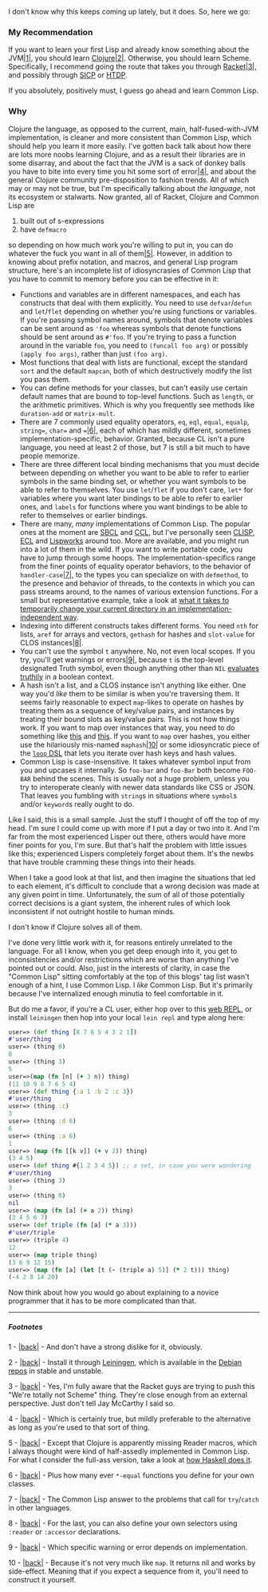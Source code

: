 I don't know why this keeps coming up lately, but it does. So, here we go:

### <a name="my-recommendation"></a>My Recommendation

If you want to learn your first Lisp and already know something about the JVM<a name="note-Fri-Jan-24-105200EST-2014"></a>[|1|](#foot-Fri-Jan-24-105200EST-2014), you should learn [Clojure](http://clojure.org/)<a name="note-Fri-Jan-24-105205EST-2014"></a>[|2|](#foot-Fri-Jan-24-105205EST-2014). Otherwise, you should learn Scheme. Specifically, I recommend going the route that takes you through [Racket](http://racket-lang.org/)<a name="note-Fri-Jan-24-105208EST-2014"></a>[|3|](#foot-Fri-Jan-24-105208EST-2014), and possibly through [SICP](https://github.com/sarabander/sicp-pdf/raw/master/sicp.pdf) or [HTDP](http://htdp.org/).

If you absolutely, positively must, I guess go ahead and learn Common Lisp.

### <a name="why"></a>Why

Clojure the language, as opposed to the current, main, half-fused-with-JVM implementation, is cleaner and more consistent than Common Lisp, which should help you learn it more easily. I've gotten back talk about how there are lots more noobs learning Clojure, and as a result their libraries are in some disarray, and about the fact that the JVM is a sack of donkey balls you have to bite into every time you hit some sort of error<a name="note-Fri-Jan-24-105212EST-2014"></a>[|4|](#foot-Fri-Jan-24-105212EST-2014), and about the general Clojure community pre-disposition to fashion trends. All of which may or may not be true, but I'm specifically talking about *the language*, not its ecosystem or stalwarts. Now granted, all of Racket, Clojure and Common Lisp are


1.   built out of s-expressions
1.   have `defmacro`


so depending on how much work you're willing to put in, you can do whatever the fuck you want in all of them<a name="note-Fri-Jan-24-105237EST-2014"></a>[|5|](#foot-Fri-Jan-24-105237EST-2014). However, in addition to knowing about prefix notation, and macros, and general Lisp program structure, here's an incomplete list of idiosyncrasies of Common Lisp that you have to commit to memory before you can be effective in it:


-   Functions and variables are in different namespaces, and each has constructs that deal with them explicitly. You need to use `defvar`/`defun` and `let`/`flet` depending on whether you're using functions or variables. If you're passing symbol names around, symbols that denote variables can be sent around as `'foo` whereas symbols that denote functions should be sent around as `#'foo`. If you're trying to pass a function around in the variable `foo`, you need to `(funcall foo arg)` or possibly `(apply foo args)`, rather than just `(foo arg)`.
-   Most functions that deal with lists are functional, except the standard `sort` and the default `mapcan`, both of which destructively modify the list you pass them.
-   You can define methods for your classes, but can't easily use certain default names that are bound to top-level functions. Such as `length`, or the arithmetic primitives. Which is why you frequently see methods like `duration-add` or `matrix-mult`.
-   There are 7 commonly used equality operators, `eq`, `eql`, `equal`, `equalp`, `string=`, `char=` and `=`<a name="note-Fri-Jan-24-105253EST-2014"></a>[|6|](#foot-Fri-Jan-24-105253EST-2014), each of which has mildly different, sometimes implementation-specific, behavior. Granted, because CL isn't a pure language, you need at least 2 of those, but 7 is still a bit much to have people memorize.
-   There are three different local binding mechanisms that you must decide between depending on whether you want to be able to refer to earlier symbols in the same binding set, or whether you want symbols to be able to refer to themselves. You use `let`/`flet` if you don't care, `let*` for variables where you want later bindings to be able to refer to earlier ones, and `labels` for functions where you want bindings to be able to refer to themselves or earlier bindings.
-   There are many, *many* implementations of Common Lisp. The popular ones at the moment are [SBCL](http://www.sbcl.org/) and [CCL](http://ccl.clozure.com/download.html), but I've personally seen [CLISP](http://www.clisp.org/), [ECL](http://ecls.sourceforge.net/) and [Lispworks](http://www.lispworks.com/products/lispworks.html) around too. More are available, and you might run into a lot of them in the wild. If you want to write portable code, you have to jump through some hoops. The implementation-specifics range from the finer points of equality operator behaviors, to the behavior of `handler-case`<a name="note-Fri-Jan-24-105327EST-2014"></a>[|7|](#foot-Fri-Jan-24-105327EST-2014), to the types you can specialize on with `defmethod`, to the presence and behavior of threads, to the contexts in which you can pass streams around, to the names of various extension functions. For a small but representative example, take a look at [what it takes to temporarily change your current directory in an implementation-independent way](https://github.com/Inaimathi/cl-git-fs/blob/master/util.lisp#L12-L56).
-   Indexing into different constructs takes different forms. You need `nth` for lists, `aref` for arrays and vectors, `gethash` for hashes and `slot-value` for CLOS instances<a name="note-Fri-Jan-24-105330EST-2014"></a>[|8|](#foot-Fri-Jan-24-105330EST-2014).
-   You can't use the symbol `t` anywhere. No, not even local scopes. If you try, you'll get warnings or errors<a name="note-Fri-Jan-24-105333EST-2014"></a>[|9|](#foot-Fri-Jan-24-105333EST-2014), because `t` is the top-level designated Truth symbol, even though anything other than `NIL` [evaluates truthily](http://langnostic.blogspot.ca/2013/05/truthy-and-falsy-vs-explicit.html) in a boolean context.
-   A hash isn't a list, and a CLOS instance isn't anything like either. One way you'd *like* them to be similar is when you're traversing them. It seems fairly reasonable to expect `map`-likes to operate on hashes by treating them as a sequence of key/value pairs, and instances by treating their bound slots as key/value pairs. This is not how things work. If you want to map over instances that way, you need to do something like [this](https://github.com/Inaimathi/cl-mop/blob/master/package.lisp) and [this](https://github.com/Inaimathi/cl-mop/blob/master/cl-mop.lisp#L6-L21). If you want to `map` over hashes, you either use the hilariously mis-named `maphash`<a name="note-Fri-Jan-24-105336EST-2014"></a>[|10|](#foot-Fri-Jan-24-105336EST-2014) or some idiosyncratic piece of the [`loop` DSL](http://www.gigamonkeys.com/book/loop-for-black-belts.html) that lets you iterate over hash keys and hash values.
-   Common Lisp is case-insensitive. It takes whatever symbol input from you and upcases it internally. So `foo-bar` and `foo-Bar` both become `FOO-BAR` behind the scenes. This is usually not a huge problem, unless you try to interoperate cleanly with newer data standards like CSS or JSON. That leaves you fumbling with `string`s in situations where `symbol`s and/or `keyword`s really ought to do.


Like I said, this is a small sample. Just the stuff I thought of off the top of my head. I'm sure I could come up with more if I put a day or two into it. And I'm far from the most experienced Lisper out there, others would have more finer points for you, I'm sure. But that's half the problem with little issues like this; experienced Lispers completely forget about them. It's the newbs that have trouble cramming these things into their heads.

When I take a good look at that list, and then imagine the situations that led to each element, it's difficult to conclude that a wrong decision was made at any given point in time. Unfortunately, the sum of all of those potentially correct decisions is a giant system, the inherent rules of which look inconsistent if not outright hostile to human minds.

I don't know if Clojure solves all of them.

I've done very little work with it, for reasons entirely unrelated to the language. For all I know, when you get deep enough into it, you get to inconsistencies and/or restrictions which are worse than anything I've pointed out or could. Also, just in the interests of clarity, in case the "Common Lisp" sitting comfortably at the top of this blogs' tag list wasn't enough of a hint, I use Common Lisp. I *like* Common Lisp. But it's primarily because I've internalized enough minutia to feel comfortable in it.

But do me a favor, if you're a CL user, either hop over to this [web REPL](http://tryclj.com/), or install `leiningen` then hop into your local `lein repl` and type along here:

```clojure
user=> (def thing [8 7 6 5 4 3 2 1])
#'user/thing
user=> (thing 0)
8
user=> (thing 3)
5
user=>(map (fn [n] (+ 3 n)) thing)
(11 10 9 8 7 6 5 4)
user=> (def thing {:a 1 :b 2 :c 3})
#'user/thing
user=> (thing :c)
3
user=> (thing :d 6)
6
user=> (thing :a 6)
1
user=> (map (fn [[k v]] (+ v 2)) thing)
(3 4 5)
user=> (def thing #{1 2 3 4 5}) ;; a set, in case you were wondering
#'user/thing
user=> (thing 3)
3
user=> (thing 0) 
nil
user=> (map (fn [a] (+ a 2)) thing)
(3 4 5 6 7)
user=> (def triple (fn [a] (* a 3)))
#'user/triple
user=> (triple 4)
12
user=> (map triple thing)
(3 6 9 12 15)
user=> (map (fn [a] (let [t (- (triple a) 5)] (* 2 t))) thing)
(-4 2 8 14 20)
```

Now think about how you would go about explaining to a novice programmer that it has to be more complicated than that.

* * *
##### Footnotes

1 - <a name="foot-Fri-Jan-24-105200EST-2014"></a>[|back|](#note-Fri-Jan-24-105200EST-2014) - And don't have a strong dislike for it, obviously.

2 - <a name="foot-Fri-Jan-24-105205EST-2014"></a>[|back|](#note-Fri-Jan-24-105205EST-2014) - Install it through [Leiningen](https://github.com/technomancy/leiningen), which is available in the [Debian repos](http://packages.debian.org/sid/leiningen) in stable and unstable.

3 - <a name="foot-Fri-Jan-24-105208EST-2014"></a>[|back|](#note-Fri-Jan-24-105208EST-2014) - Yes, I'm fully aware that the Racket guys are trying to push this "We're totally not Scheme" thing. They're close enough from an external perspective. Just don't tell Jay McCarthy I said so.

4 - <a name="foot-Fri-Jan-24-105212EST-2014"></a>[|back|](#note-Fri-Jan-24-105212EST-2014) - Which is certainly true, but mildly preferable to the alternative as long as you're used to that sort of thing.

5 - <a name="foot-Fri-Jan-24-105237EST-2014"></a>[|back|](#note-Fri-Jan-24-105237EST-2014) - Except that Clojure is apparently missing Reader macros, which I always thought were kind of half-assedly implemented in Common Lisp. For what I consider the full-ass version, take a look at [how Haskell does it](http://www.haskell.org/haskellwiki/Quasiquotation).

6 - <a name="foot-Fri-Jan-24-105253EST-2014"></a>[|back|](#note-Fri-Jan-24-105253EST-2014) - Plus how many ever `*-equal` functions you define for your own classes.

7 - <a name="foot-Fri-Jan-24-105327EST-2014"></a>[|back|](#note-Fri-Jan-24-105327EST-2014) - The Common Lisp answer to the problems that call for `try`/`catch` in other languages.

8 - <a name="foot-Fri-Jan-24-105330EST-2014"></a>[|back|](#note-Fri-Jan-24-105330EST-2014) - For the last, you can also define your own selectors using `:reader` or `:accessor` declarations.

9 - <a name="foot-Fri-Jan-24-105333EST-2014"></a>[|back|](#note-Fri-Jan-24-105333EST-2014) - Which specific warning or error depends on implementation.

10 - <a name="foot-Fri-Jan-24-105336EST-2014"></a>[|back|](#note-Fri-Jan-24-105336EST-2014) - Because it's not very much like `map`. It returns nil and works by side-effect. Meaning that if you expect a sequence from it, you'll need to construct it yourself.
